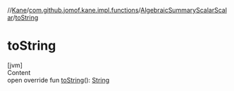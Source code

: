 //[Kane](../../index.md)/[com.github.jomof.kane.impl.functions](../index.md)/[AlgebraicSummaryScalarScalar](index.md)/[toString](to-string.md)



# toString  
[jvm]  
Content  
open override fun [toString](to-string.md)(): [String](https://kotlinlang.org/api/latest/jvm/stdlib/kotlin/-string/index.html)  



